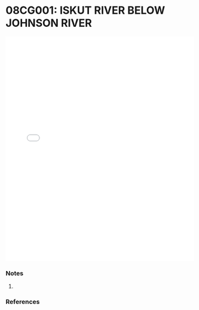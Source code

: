 # 08CG001: ISKUT RIVER BELOW JOHNSON RIVER

<iframe src="/distribution_estimation/_static/stations/08CG001_fdc.html" width="100%" height="600" frameborder="0"></iframe>

### Notes
1. 

### References

